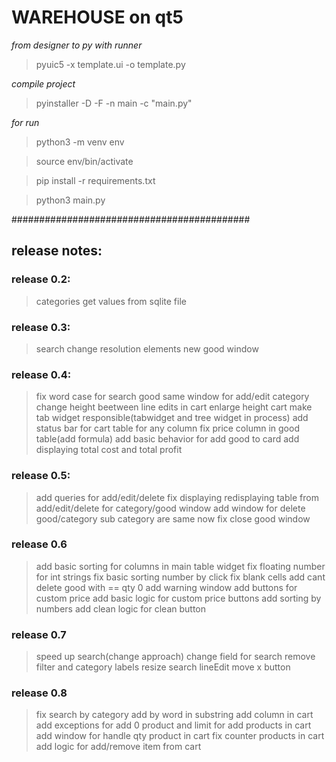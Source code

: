 
# WAREHOUSE on qt5


*from designer to py with runner*
>pyuic5 -x template.ui -o template.py

*compile project*
>pyinstaller -D -F -n main -c "main.py"

*for run*

>python3 -m venv env 

>source env/bin/activate

>pip install -r requirements.txt

>python3 main.py

###########################################

## release notes:

### release 0.2:
>categories 
>get values from sqlite file


### release 0.3:
>search 
>change resolution elements
>new good window

### release 0.4:
>fix word case for search good 
>same window for add/edit category change height beetween line 
>edits in cart enlarge height cart make tab widget responsible(tabwidget and tree widget in process)
>add status bar for cart table for any column 
>fix price column in good table(add formula)
>add basic behavior for add good to card 
>add displaying total cost and total profit

### release 0.5:
>add queries for add/edit/delete 
>fix displaying redisplaying table
>from add/edit/delete for category/good window
>add window for delete good/category
>sub category are same now
>fix close good window

### release 0.6
>add basic sorting for columns in main table widget
>fix floating number for int strings
>fix basic sorting number by click
>fix blank cells
>add cant delete good  with == qty 0 add warning window
>add buttons for custom price
>add basic logic for custom price buttons
>add sorting by numbers
>add clean logic for clean button

### release 0.7
>speed up search(change approach)
>change field for search
>remove filter and category labels
>resize search lineEdit move x button

### release 0.8
>fix search by category add by word in substring
>add column in cart
>add exceptions for add 0 product and limit for add products in cart
>add window for handle qty product in cart
>fix counter products in cart
>add logic for add/remove item from cart

